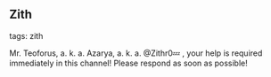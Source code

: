 ## Zith
tags: zith

Mr. Teoforus, a. k. a. Azarya, a. k. a. @Zithr0💤 , your help is required immediately in this channel! Please respond as soon as possible!